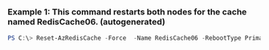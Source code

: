 ### Example 1: This command restarts both nodes for the cache named RedisCache06. (autogenerated)
```powershell
PS C:\> Reset-AzRedisCache -Force  -Name RedisCache06 -RebootType PrimaryNode -ResourceGroupName ResourceGroup13
```

